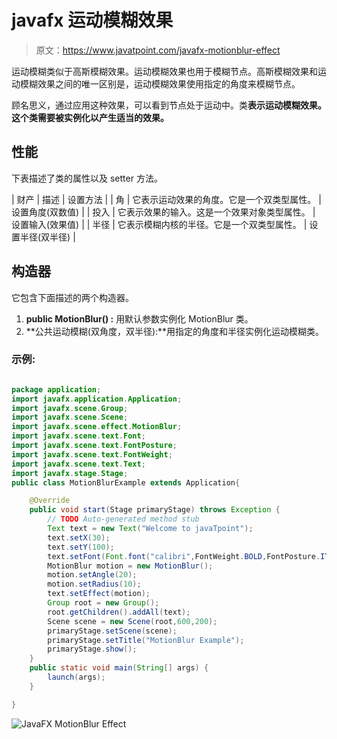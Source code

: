 # javafx 运动模糊效果

> 原文：<https://www.javatpoint.com/javafx-motionblur-effect>

运动模糊类似于高斯模糊效果。运动模糊效果也用于模糊节点。高斯模糊效果和运动模糊效果之间的唯一区别是，运动模糊效果使用指定的角度来模糊节点。

顾名思义，通过应用这种效果，可以看到节点处于运动中。类**表示运动模糊效果。这个类需要被实例化以产生适当的效果。**

## 性能

下表描述了类的属性以及 setter 方法。

| 财产 | 描述 | 设置方法 |
| 角 | 它表示运动效果的角度。它是一个双类型属性。 | 设置角度(双数值) |
| 投入 | 它表示效果的输入。这是一个效果对象类型属性。 | 设置输入(效果值) |
| 半径 | 它表示模糊内核的半径。它是一个双类型属性。 | 设置半径(双半径) |

## 构造器

它包含下面描述的两个构造器。

1.  **public MotionBlur() :** 用默认参数实例化 MotionBlur 类。
2.  **公共运动模糊(双角度，双半径):**用指定的角度和半径实例化运动模糊类。

### 示例:

```java

package application;
import javafx.application.Application;
import javafx.scene.Group;
import javafx.scene.Scene;
import javafx.scene.effect.MotionBlur;
import javafx.scene.text.Font;
import javafx.scene.text.FontPosture;
import javafx.scene.text.FontWeight;
import javafx.scene.text.Text;
import javafx.stage.Stage;
public class MotionBlurExample extends Application{

	@Override
	public void start(Stage primaryStage) throws Exception {
		// TODO Auto-generated method stub
		Text text = new Text("Welcome to javaTpoint");
		text.setX(30);
		text.setY(100);
		text.setFont(Font.font("calibri",FontWeight.BOLD,FontPosture.ITALIC,40));
		MotionBlur motion = new MotionBlur();
		motion.setAngle(20);
		motion.setRadius(10);
		text.setEffect(motion);
		Group root = new Group();
		root.getChildren().addAll(text);
		Scene scene = new Scene(root,600,200);
		primaryStage.setScene(scene);
		primaryStage.setTitle("MotionBlur Example");
		primaryStage.show();
	}
	public static void main(String[] args) {
		launch(args);
	}

}

```

![JavaFX MotionBlur Effect](../img/49cc4651ee00c9377129d45caaa319bf.png)
